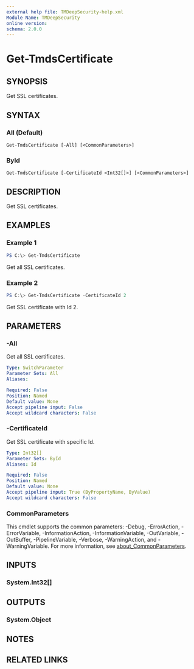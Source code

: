 ```yaml
---
external help file: TMDeepSecurity-help.xml
Module Name: TMDeepSecurity
online version:
schema: 2.0.0
---
```


# Get-TmdsCertificate

## SYNOPSIS
Get SSL certificates.

## SYNTAX

### All (Default)
```
Get-TmdsCertificate [-All] [<CommonParameters>]
```

### ById
```
Get-TmdsCertificate [-CertificateId <Int32[]>] [<CommonParameters>]
```

## DESCRIPTION
Get SSL certificates.

## EXAMPLES

### Example 1
```powershell
PS C:\> Get-TmdsCertificate
```

Get all SSL certificates.

### Example 2
```powershell
PS C:\> Get-TmdsCertificate -CertificateId 2
```

Get SSL certificate with Id 2.

## PARAMETERS

### -All
Get all SSL certificates.

```yaml
Type: SwitchParameter
Parameter Sets: All
Aliases:

Required: False
Position: Named
Default value: None
Accept pipeline input: False
Accept wildcard characters: False
```

### -CertificateId
Get SSL certificate with specific Id.

```yaml
Type: Int32[]
Parameter Sets: ById
Aliases: Id

Required: False
Position: Named
Default value: None
Accept pipeline input: True (ByPropertyName, ByValue)
Accept wildcard characters: False
```

### CommonParameters
This cmdlet supports the common parameters: -Debug, -ErrorAction, -ErrorVariable, -InformationAction, -InformationVariable, -OutVariable, -OutBuffer, -PipelineVariable, -Verbose, -WarningAction, and -WarningVariable. For more information, see [about_CommonParameters](http://go.microsoft.com/fwlink/?LinkID=113216).

## INPUTS

### System.Int32[]

## OUTPUTS

### System.Object
## NOTES

## RELATED LINKS
